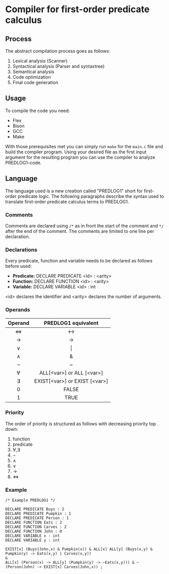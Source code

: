 <!--Copyright Andrik Seeger 2022-->

# Compiler for first-order predicate calculus


## Process

The abstract compilation process goes as follows: 

1. Lexical analysis (Scanner)
2. Syntactical analysis (Parser and syntaxtree)
3. Semantical analysis
4. Code optimization
5. Final code generation

## Usage

To compile the code you need:

* Flex 
* Bison
* GCC
* Make

With those prerequisites met you can simply run ```make``` for the ```main.c``` file and build the compiler program. Using your desired file as the first input argument for the resulting program you can use the compiler to analyze PREDLOG1-code.

## Language

The language used is a new creation called "PREDLOG1" short for first-order predicate logic. The following paragraphs describe the syntax used to translate first-order predicate calculus terms to PREDLOG1.

### Comments
Comments are declared using `/*` as in front the start of the comment and `*/` after the end of the comment. The comments are limited to one line per declaration.

### Declarations
Every predicate, function and variable needs to be declared as follows before used: 

* **Predicate:** DECLARE PREDICATE \<id\> : \<arity\> 
* **Function:** DECLARE FUNCTION \<id\> : \<arity\> 
* **Variable:** DECLARE VARIABLE \<id\> : int

\<id\> declares the identifier and \<arity\> declares the number of arguments.

### Operands
Operand  | PREDLOG1 equivalent
:-------------: | :-------------:
&hArr; | <->
→  | ->
∨  | \\|
∧  | &
¬  | ~
∀<var>  | ALL[\<var\>] or ALL [\<var\>]
∃<var>  | EXIST[\<var\>] or EXIST [\<var\>]
0  | FALSE
1  | TRUE

### Priority

The order of priority is structured as follows with decreasing priority top down:

1. function
2. predicate
3. ∀,∃ 
4. ¬
5. ∧
6. ∨
7. →
8. &hArr;
  
### Example
```
/* Example PREDLOG1 */

DECLARE PREDICATE Buys : 2
DECLARE PREDICATE Pumpkin : 1
DECLARE PREDICATE Person : 1
DECLARE FUNCTION Eats : 2
DECLARE FUNCTION Carves : 2
DECLARE FUNCTION John : 0
DECLARE VARIABLE x : int
DECLARE VARIABLE y : int

EXIST[x] (Buys(John,x) & Pumpkin(x)) & ALL[x] ALL[y] (Buys(x,y) & Pumpkin(y) -> Eats(x,y) | Carves(x,y)) 
&
ALL[x] (Person(x) -> ALL[y] (Pumpkin(y) -> ~Eats(x,y))) & ~(Person(John) -> EXIST[x] Carves(John,x)) ;
```
